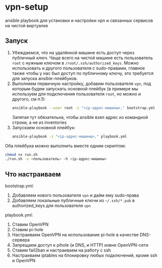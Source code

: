 # vpn-setup
ansible playbook для установки и настройки vpn и связанных сервисов на чистой виртуалке

## Запуск
1. Убеждаемся, что на удалённой машине есть доступ через публичный ключ. Чаще всего на чистой машине есть пользователь `root` с нужным ключом в `/root/.ssh/authorized_keys`. 
   Можно использовать и другого пользователя с sudo-правами, главное также чтобы у нас был доступ по публичному ключу, это требуется для запуска ansible-плейбуков.
2. Выполняем первичную настройку, добавим пользователя `vpn`, под которым будем запускать основной плейбук (в примере мы используем для подключения пользователя `root`, но можно и другого, см п.1):
   ```bash
   ansible-playbook --user root -i "<ip-адрес-машины>," bootstrap.yml
   ```
   Запятая тут обязательна, чтобы ansible взял адрес из командной строки, а не из inventories
3. Запускаем основной плейбук:
   ```bash
   ansible-playbook -i "<ip-адрес-машины>," playbook.yml
   ```

Оба плейбука можно выполнить вместе одним скриптом:
```bash
chmod +x run.sh
./run.sh -u <пользователь> -h <ip-адрес-машины>
```

## Что настраиваем
bootstrap.yml:
1. Добавляем нового пользователя `vpn` и дайм ему sudo-права
2. Добавляем локальные публичные ключи из `~/.ssh/*.pub` в authorized_keys для пользователя `vpn`

playbook.yml:
1. Ставим OpenVPN
2. Ставим pi-hole
3. Настраиваем OpenVPN на использование pi-hole в качестве DNS-сервера
4. Запрещаем доступ к pihole (и DNS, и HTTP) извне OpenVPN-сети
5. Ставим fail2ban и настраиваем на работу с ssh
6. Настраиваем iptables на блокировку любых подключений, кроме ssh и OpenVPN
